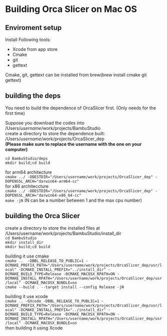 
# Building Orca Slicer on Mac OS

## Enviroment setup
Install Following tools:  
- Xcode from app store  
- Cmake  
- git  
- gettext  

Cmake, git, gettext can be installed from brew(brew install cmake git gettext)

## building the deps
You need to build the dependence of OrcaSlicer first. (Only needs for the first time)  

Suppose you download the codes into /Users/_username_/work/projects/BambuStudio  
create a directory to store the dependence built: /Users/_username_/work/projects/OrcaSlicer_dep  
**(Please make sure to replace the username with the one on your computer)**  

`cd BambuStudio/deps`  
`mkdir build;cd build`  

for arm64 architecture  
`cmake ../ -DDESTDIR="/Users/username/work/projects/OrcaSlicer_dep" -DOPENSSL_ARCH="darwin64-arm64-cc"`  
for x86 architeccture  
`cmake ../ -DDESTDIR="/Users/username/work/projects/OrcaSlicer_dep" -DOPENSSL_ARCH="darwin64-x86_64-cc"`  
`make -jN`  (N can be a number between 1 and the max cpu number)  

## building the Orca Slicer
create a directory to store the installed files at /Users/username/work/projects/BambuStudio/install_dir  
`cd BambuStudio`  
`mkdir install_dir`  
`mkdir build;cd build`  

building it use cmake  
`cmake ..  -DBBL_RELEASE_TO_PUBLIC=1 -DCMAKE_PREFIX_PATH="/Users/username/work/projects/OrcaSlicer_dep/usr/local" -DCMAKE_INSTALL_PREFIX="../install_dir" -DCMAKE_BUILD_TYPE=Release -DCMAKE_MACOSX_RPATH=ON -DCMAKE_INSTALL_RPATH="/Users/username/work/projects/OrcaSlicer_dep/usr/local" -DCMAKE_MACOSX_BUNDLE=on`  
`cmake --build . --target install --config Release -jN`  

building it use xcode  
`cmake .. -GXcode -DBBL_RELEASE_TO_PUBLIC=1 -DCMAKE_PREFIX_PATH="/Users/username/work/projects/OrcaSlicer_dep/usr/local" -DCMAKE_INSTALL_PREFIX="../install_dir" -DCMAKE_BUILD_TYPE=Release -DCMAKE_MACOSX_RPATH=ON -DCMAKE_INSTALL_RPATH="/Users/username/work/projects/OrcaSlicer_dep/usr/local" -DCMAKE_MACOSX_BUNDLE=on`  
then building it using Xcode